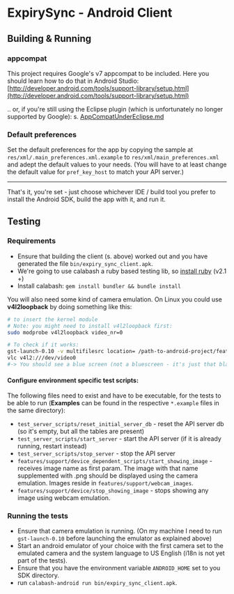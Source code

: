 ExpirySync - Android Client
===

## Building & Running


### appcompat

This project requires Google's v7 appcompat to be included. Here you should learn how to do that in Android Studio:
[http://developer.android.com/tools/support-library/setup.html](http://developer.android.com/tools/support-library/setup.html)

.. or, if you're still using the Eclipse plugin (which is unfortunately no longer supported by Google): 
s. [AppCompatUnderEclipse.md](pm/docs/AppCompatUnderEclipse.md)


### Default preferences

Set the default preferences for the app by copying the sample at `res/xml/.main_preferences.xml.example` to `res/xml/main_preferences.xml` and adept the default values to your needs. (You will have to at least change the default value for `pref_key_host` to match your API server.)

---

That's it, you're set - just choose whichever IDE / build tool you prefer to install the Android SDK, build the app with it, and run it.




## Testing


### Requirements

- Ensure that building the client (s. above) worked out and you have generated the file `bin/expiry_sync_client.apk`.
- We're going to use calabash a ruby based testing lib, so [install ruby](https://www.ruby-lang.org/en/documentation/installation/) (v2.1 +)
- Install calabash: 
  `gem install bundler && bundle install`

You will also need some kind of camera emulation. On Linux you could use __v4l2loopback__ by doing something like this:

```bash
# to insert the kernel module
# Note: you might need to install v4l2loopback first:
sudo modprobe v4l2loopback video_nr=0 

# To check if it works:
gst-launch-0.10 -v multifilesrc location= /path-to-android-project/features/support/img/blank.png loop=1 caps="image/png,framerate=30/1" ! pngdec ! ffmpegcolorspace ! "video/x-raw-yuv,format=(fourcc)YUY2" ! videorate ! v4l2sink device=/dev/video0
vlc v4l2:///dev/video0
#-> You should see a blue screen (not a bluescreen - it's just that blank.png is completely blue ;-) )
```

#### Configure environment specific test scripts:

The following files need to exist and have to be executable, for the tests to be able to run (__Examples__ can be found in the respective `*.example` files in the same directory):

- `test_server_scripts/reset_initial_server_db` - reset the API server db (so it's empty, but all the tables are present)
- `test_server_scripts/start_server` - start the API server (if it is already running, restart instead)
- `test_server_scripts/stop_server` - stop the API server
- `features/support/device_dependent_scripts/start_showing_image` - receives image name as first param. The image with that name supplemented with .png should be displayed using the camera emulation. Images reside in `features/support/webcam_images`.
- `features/support/device/stop_showing_image` - stops showing any image using webcam emulation.

### Running the tests

- Ensure that camera emulation is running. (On my machine I need to run `gst-launch-0.10` before launching the emulator as explained above)
- Start an android emulator of your choice with the first camera set to the emulated camera and the system language to US English (i18n is not yet part of the tests).
- Ensure that you have the environment variable `ANDROID_HOME` set to you SDK directory.
- run `calabash-android run bin/expiry_sync_client.apk`.
